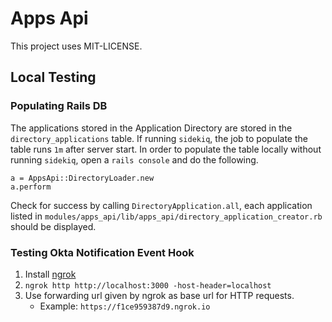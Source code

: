 # Apps Api

This project uses MIT-LICENSE.

## Local Testing

### Populating Rails DB

The applications stored in the Application Directory are stored in the `directory_applications` table. If running `sidekiq`, the job to populate the table runs `1m` after server start.
In order to populate the table locally without running `sidekiq`, open a `rails console` and do the following.
```
a = AppsApi::DirectoryLoader.new
a.perform
```
Check for success by calling `DirectoryApplication.all`, each application listed in `modules/apps_api/lib/apps_api/directory_application_creator.rb` should be displayed.

### Testing Okta Notification Event Hook

1. Install [ngrok](https://ngrok.com/)
2. `ngrok http http://localhost:3000 -host-header=localhost`
3. Use forwarding url given by ngrok as base url for HTTP requests.
     - Example: `https://f1ce959387d9.ngrok.io`
